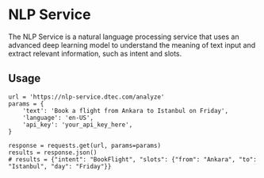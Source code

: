 # NLP Service
The NLP Service is a natural language processing service that uses an advanced deep learning model to understand the 
meaning of text input and extract relevant information, such as intent and slots.

## Usage
```commandline
url = 'https://nlp-service.dtec.com/analyze'
params = {
    'text': 'Book a flight from Ankara to Istanbul on Friday',
    'language': 'en-US',
    'api_key': 'your_api_key_here',
}

response = requests.get(url, params=params)
results = response.json()
# results = {"intent": "BookFlight", "slots": {"from": "Ankara", "to": "Istanbul", "day": "Friday"}}
```